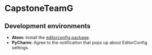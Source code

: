 # CapstoneTeamG

## Development environments

* **Atom:** Install the [editorconfig package](https://atom.io/packages/editorconfig).
* **PyCharm:** Agree to the notification that pops up about EditorConfig settings.
